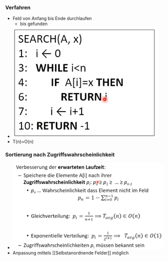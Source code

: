 ### Verfahren
+ Feld von Anfang bis Ende durchlaufen
	+ bis gefunden
+ ![](../../../../z_images/Pasted%20image%2020221028170118.png)
+ T(n)=O(n)

### Sortierung nach Zugriffswahrscheinlichkeit
+ ![](../../../../z_images/Pasted%20image%2020221028170232.png)
+ Anpassung mittels [[Selbstanordnende Felder]] möglich